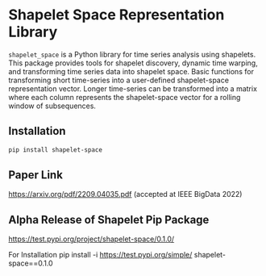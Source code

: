 # Shapelet Space Representation Library
`shapelet_space` is a Python library for time series analysis using shapelets. This package provides tools for shapelet discovery, dynamic time warping, and transforming time series data into shapelet space.
Basic functions for transforming short time-series into a user-defined shapelet-space representation vector. 
Longer time-series can be transformed into a matrix where each column represents the shapelet-space vector for a rolling window of subsequences.

## Installation
```bash
pip install shapelet-space
```
## Paper Link
https://arxiv.org/pdf/2209.04035.pdf (accepted at IEEE BigData 2022)

## Alpha Release of Shapelet Pip Package
https://test.pypi.org/project/shapelet-space/0.1.0/

For Installation
pip install -i https://test.pypi.org/simple/ shapelet-space==0.1.0
